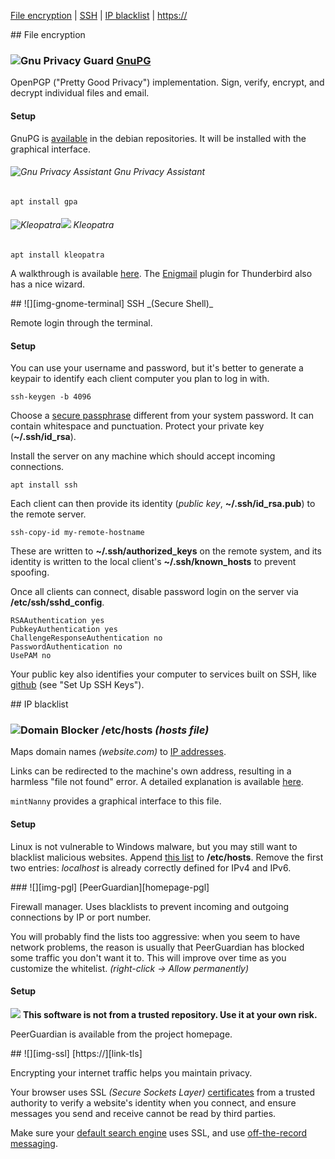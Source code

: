 [File encryption][anchor-encryption] | [SSH][anchor-ssh] | [IP blacklist][anchor-ip-blacklist] | [https://][anchor-https]

[anchor-encryption]: #wiki-encryption
[anchor-ssh]: #wiki-ssh
[anchor-ip-blacklist]: #wiki-ip-blacklist
[anchor-https]: #wiki-https


<a name="encryption" />
## File encryption

### ![][img-gpg] [GnuPG][homepage-gnupg]

OpenPGP ("Pretty Good Privacy") implementation.  Sign, verify, encrypt, and decrypt individual files and email.

#### Setup

GnuPG is [available][pts-gnupg2] in the debian repositories.  It will be installed with the graphical interface.

###### ![][img-gpa] Gnu Privacy Assistant 

`apt install gpa`

###### ![][img-kleopatra]![][emblem-kde] Kleopatra 

`apt install kleopatra`  

A walkthrough is available [here][link-gpg-walkthrough].  The [Enigmail][anchor-enigmail] plugin for Thunderbird also has a nice wizard.

<a name="ssh"/>
## ![][img-gnome-terminal] SSH _(Secure Shell)_

Remote login through the terminal.  

#### Setup

You can use your username and password, but it's better to generate a keypair to identify each client computer you plan to log in with.  

`ssh-keygen -b 4096` 

Choose a [secure passphrase][link-password-generator] different from your system password.  It can contain whitespace and punctuation.  Protect your private key (**~/.ssh/id_rsa**).

Install the server on any machine which should accept incoming connections.

`apt install ssh`

Each client can then provide its identity (_public key_, **~/.ssh/id_rsa.pub**) to the remote server.

`ssh-copy-id my-remote-hostname`

These are written to **~/.ssh/authorized_keys** on the remote system, and its identity is written to the local client's **~/.ssh/known_hosts** to prevent spoofing.

Once all clients can connect, disable password login on the server via **/etc/ssh/sshd_config**.

```text
RSAAuthentication yes
PubkeyAuthentication yes
ChallengeResponseAuthentication no
PasswordAuthentication no
UsePAM no
```

Your public key also identifies your computer to services built on SSH, like [github][link-github-ssh] (see "Set Up SSH Keys").

<a name="ip-blacklist"/>
## IP blacklist

### ![][img-mintnanny] /etc/hosts _(hosts file)_

Maps domain names _(website.com)_ to [IP addresses][link-whatismyip].

Links can be redirected to the machine's own address, resulting in a harmless "file not found" error.  A detailed explanation is available [here][link-mvps].

`mintNanny` provides a graphical interface to this file.

#### Setup

Linux is not vulnerable to Windows malware, but you may still want to blacklist malicious websites.  Append [this list][link-mvps-hosts] to **/etc/hosts**.  Remove the first two entries: _localhost_ is already correctly defined for IPv4 and IPv6.

<a name="peerguardian"/>
### ![][img-pgl] [PeerGuardian][homepage-pgl] 

Firewall manager.  Uses blacklists to prevent incoming and outgoing connections by IP or port number.

You will probably find the lists too aggressive: when you seem to have network problems, the reason is usually that PeerGuardian has blocked some traffic you don't want it to.  This will improve over time as you customize the whitelist.  _(right-click -> Allow permanently)_

#### Setup

![][emblem-warn] **This software is not from a trusted repository.  Use it at your own risk.**

PeerGuardian is available from the project homepage.

<a name="https"/>
## ![][img-ssl] [https://][link-tls]

Encrypting your internet traffic helps you maintain privacy.  

Your browser uses SSL _(Secure Sockets Layer)_ [certificates][link-certificate-authority] from a trusted authority to verify a website's identity when you connect, and ensure messages you send and receive cannot be read by third parties.

Make sure your [default search engine][anchor-search-engines] uses SSL, and use [off-the-record messaging][anchor-otr-messaging].

[anchor-otr-messaging]: Messaging#wiki-otr-messaging
[anchor-enigmail]: Email#wiki-enigmail
[anchor-search-engines]: Browsers

[emblem-kde]: image/boston.png
[emblem-warn]: image/emblem-warn.png

[homepage-gnupg]: http://www.gnupg.org/
[homepage-pgl]: http://moblock-deb.sourceforge.net/

[img-gnome-terminal]: image/gnome-terminal.png "SSH"
[img-gpa]: image/gpa.png "Gnu Privacy Assistant"
[img-gpg]: image/gpg.png "Gnu Privacy Guard"
[img-kleopatra]: image/kleopatra.png "Kleopatra"
[img-pgl]: image/pgl-gui.png "PeerGuardian"
[img-mintnanny]: image/mintnanny.png "Domain Blocker"
[img-ssl]: image/ssl.png "SSL / TLS"

[link-github-ssh]: http://help.github.com/linux-set-up-git/
[link-gpg-walkthrough]: http://arc.apotheon.org/cheats/gpg_quick.html
[link-mvps]: http://winhelp2002.mvps.org/hosts.htm
[link-mvps-hosts]: http://winhelp2002.mvps.org/hosts.txt
[link-password-generator]: http://strongpasswordgenerator.com/
[link-tls]: https://secure.wikimedia.org/wikipedia/en/wiki/Transport_Layer_Security
[link-certificate-authority]: https://secure.wikimedia.org/wikipedia/en/wiki/CAcert.org
[link-whatismyip]: http://www.whatismyip.com/

[pts-gnupg2]: http://packages.qa.debian.org/g/gnupg2.html "PTS"